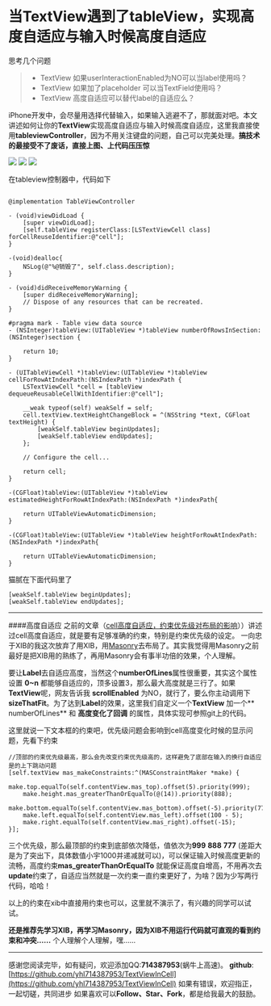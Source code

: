 当TextView遇到了tableView，实现高度自适应与输入时候高度自适应
===


思考几个问题
> * TextView 如果userInteractionEnabled为NO可以当label使用吗？
> * TextView 如果加了placeholder 可以当TextField使用吗？
> * TextView 高度自适应可以替代label的自适应么？

iPhone开发中，会尽量用选择代替输入，如果输入逃避不了，那就面对吧。本文讲述如何让你的**TextView**实现高度自适应与输入时候高度自适应，这里我直接使用**tableviewController**，因为不用关注键盘的问题，自己可以完美处理。**搞技术的最接受不了废话，直接上图、上代码压压惊**

![](image/top.gif)
![](image/middle.gif)
![](image/bottom.gif)

在tableview控制器中，代码如下

```

@implementation TableViewController

- (void)viewDidLoad {
    [super viewDidLoad];
    [self.tableView registerClass:[LSTextViewCell class] forCellReuseIdentifier:@"cell"];
}

-(void)dealloc{
    NSLog(@"%@销毁了", self.class.description);
}

- (void)didReceiveMemoryWarning {
    [super didReceiveMemoryWarning];
    // Dispose of any resources that can be recreated.
}

#pragma mark - Table view data source
- (NSInteger)tableView:(UITableView *)tableView numberOfRowsInSection:(NSInteger)section {

    return 10;
}

- (UITableViewCell *)tableView:(UITableView *)tableView cellForRowAtIndexPath:(NSIndexPath *)indexPath {
    LSTextViewCell *cell = [tableView dequeueReusableCellWithIdentifier:@"cell"];
  
    __weak typeof(self) weakSelf = self;
    cell.textView.textHeightChangeBlock = ^(NSString *text, CGFloat textHeight) {
        [weakSelf.tableView beginUpdates];
        [weakSelf.tableView endUpdates];
    };
    
    // Configure the cell...
    
    return cell;
}

-(CGFloat)tableView:(UITableView *)tableView estimatedHeightForRowAtIndexPath:(NSIndexPath *)indexPath{

    return UITableViewAutomaticDimension;
}

-(CGFloat)tableView:(UITableView *)tableView heightForRowAtIndexPath:(NSIndexPath *)indexPath{
    
    return UITableViewAutomaticDimension;
}

```

猫腻在下面代码里了

```
[weakSelf.tableView beginUpdates];
[weakSelf.tableView endUpdates];

```


***
####高度自适应
之前的文章（[cell高度自适应，约束优先级对布局的影响](http://www.jianshu.com/p/9951f4ed1141)））讲述过cell高度自适应，就是要有足够准确的约束，特别是约束优先级的设定。
一向忠于XIB的我这次放弃了用XIB，用[Masonry](https://github.com/SnapKit/Masonry)去布局了。其实我觉得用Masonry之前最好是把XIB用的熟练了，再用Masonry会有事半功倍的效果，个人理解。

要让**Label**去自适应高度，当然这个**numberOfLines**属性很重要，其实这个属性设置 **0~n** 都能够自适应的，顶多设置3，那么最大高度就是三行了。如果**TextView**呢，网友告诉我  **scrollEnabled** 为NO，就行了，要么你主动调用下**sizeThatFit**。为了达到**Label**的效果，这里我们自定义一个**TextView** 加一个** numberOfLines** 和 **高度变化了回调** 的属性，具体实现可参照git上的代码。

这里就说一下文本框的约束吧，优先级问题会影响到cell高度变化时候的显示问题，先看下约束

```
//顶部的约束优先级最高，那么会先改变约束优先级高的，这样避免了底部在输入的换行自适应是的上下跳动问题
[self.textView mas_makeConstraints:^(MASConstraintMaker *make) {
    make.top.equalTo(self.contentView.mas_top).offset(5).priority(999);
    make.height.mas_greaterThanOrEqualTo(@(14)).priority(888);
    make.bottom.equalTo(self.contentView.mas_bottom).offset(-5).priority(777);
    make.left.equalTo(self.contentView.mas_left).offset(100 - 5);
    make.right.equalTo(self.contentView.mas_right).offset(-15);
}];

```

三个优先级，那么最顶部的约束到底部依次降低，值依次为**999** **888** **777** (差距大是为了突出下，具体数值小宇1000并递减就可以)，可以保证输入时候高度更新的流畅，高度约束**mas_greaterThanOrEqualTo** 就能保证高度自增高，不用再次去**update**约束了，自适应当然就是一次约束一直约束更好了，为啥？因为少写两行代码，哈哈！

以上的约束在xib中直接用约束也可以，这里就不演示了，有兴趣的同学可以试试。

**还是推荐先学习XIB，再学习Masonry，因为XIB不用运行代码就可直观的看到约束和冲突……** 个人理解个人理解，嘿……



***

感谢您阅读完毕，如有疑问，欢迎添加QQ:**714387953**(蜗牛上高速)。
**github**:[https://github.com/yhl714387953/TextViewInCell](https://github.com/yhl714387953/TextViewInCell)
如果有错误，欢迎指正，一起切磋，共同进步
如果喜欢可以**Follow、Star、Fork**，都是给我最大的鼓励。


